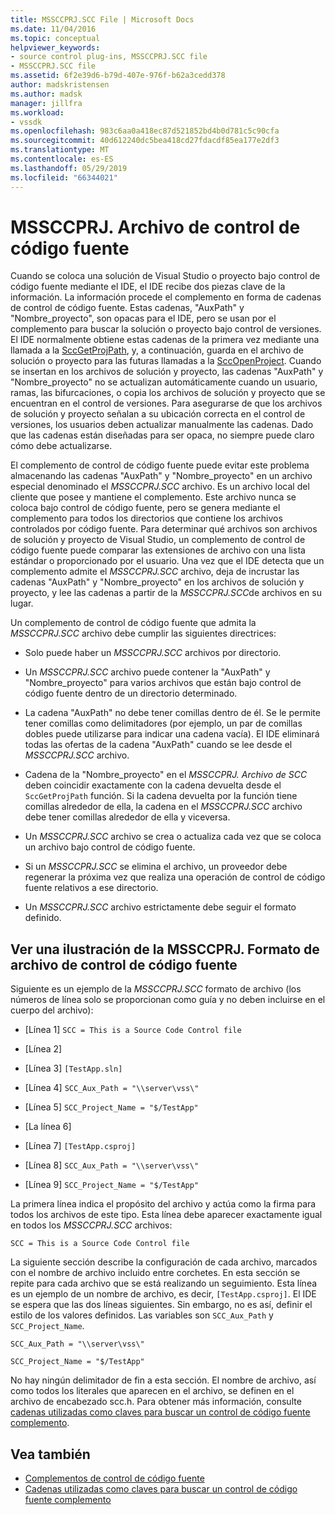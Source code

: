 ```yaml
---
title: MSSCCPRJ.SCC File | Microsoft Docs
ms.date: 11/04/2016
ms.topic: conceptual
helpviewer_keywords:
- source control plug-ins, MSSCCPRJ.SCC file
- MSSCCPRJ.SCC file
ms.assetid: 6f2e39d6-b79d-407e-976f-b62a3cedd378
author: madskristensen
ms.author: madsk
manager: jillfra
ms.workload:
- vssdk
ms.openlocfilehash: 983c6aa0a418ec87d521852bd4b0d781c5c90cfa
ms.sourcegitcommit: 40d612240dc5bea418cd27fdacdf85ea177e2df3
ms.translationtype: MT
ms.contentlocale: es-ES
ms.lasthandoff: 05/29/2019
ms.locfileid: "66344021"
---
```

# <a name="mssccprjscc-file"></a>MSSCCPRJ. Archivo de control de código fuente
Cuando se coloca una solución de Visual Studio o proyecto bajo control de código fuente mediante el IDE, el IDE recibe dos piezas clave de la información. La información procede el complemento en forma de cadenas de control de código fuente. Estas cadenas, "AuxPath" y "Nombre_proyecto", son opacas para el IDE, pero se usan por el complemento para buscar la solución o proyecto bajo control de versiones. El IDE normalmente obtiene estas cadenas de la primera vez mediante una llamada a la [SccGetProjPath](../extensibility/sccgetprojpath-function.md), y, a continuación, guarda en el archivo de solución o proyecto para las futuras llamadas a la [SccOpenProject](../extensibility/sccopenproject-function.md). Cuando se insertan en los archivos de solución y proyecto, las cadenas "AuxPath" y "Nombre_proyecto" no se actualizan automáticamente cuando un usuario, ramas, las bifurcaciones, o copia los archivos de solución y proyecto que se encuentran en el control de versiones. Para asegurarse de que los archivos de solución y proyecto señalan a su ubicación correcta en el control de versiones, los usuarios deben actualizar manualmente las cadenas. Dado que las cadenas están diseñadas para ser opaca, no siempre puede claro cómo debe actualizarse.

 El complemento de control de código fuente puede evitar este problema almacenando las cadenas "AuxPath" y "Nombre_proyecto" en un archivo especial denominado el *MSSCCPRJ.SCC* archivo. Es un archivo local del cliente que posee y mantiene el complemento. Este archivo nunca se coloca bajo control de código fuente, pero se genera mediante el complemento para todos los directorios que contiene los archivos controlados por código fuente. Para determinar qué archivos son archivos de solución y proyecto de Visual Studio, un complemento de control de código fuente puede comparar las extensiones de archivo con una lista estándar o proporcionado por el usuario. Una vez que el IDE detecta que un complemento admite el *MSSCCPRJ.SCC* archivo, deja de incrustar las cadenas "AuxPath" y "Nombre_proyecto" en los archivos de solución y proyecto, y lee las cadenas a partir de la *MSSCCPRJ.SCC*de archivos en su lugar.

 Un complemento de control de código fuente que admita la *MSSCCPRJ.SCC* archivo debe cumplir las siguientes directrices:

- Solo puede haber un *MSSCCPRJ.SCC* archivos por directorio.

- Un *MSSCCPRJ.SCC* archivo puede contener la "AuxPath" y "Nombre_proyecto" para varios archivos que están bajo control de código fuente dentro de un directorio determinado.

- La cadena "AuxPath" no debe tener comillas dentro de él. Se le permite tener comillas como delimitadores (por ejemplo, un par de comillas dobles puede utilizarse para indicar una cadena vacía). El IDE eliminará todas las ofertas de la cadena "AuxPath" cuando se lee desde el *MSSCCPRJ.SCC* archivo.

- Cadena de la "Nombre_proyecto" en el *MSSCCPRJ. Archivo de SCC* deben coincidir exactamente con la cadena devuelta desde el `SccGetProjPath` función. Si la cadena devuelta por la función tiene comillas alrededor de ella, la cadena en el *MSSCCPRJ.SCC* archivo debe tener comillas alrededor de ella y viceversa.

- Un *MSSCCPRJ.SCC* archivo se crea o actualiza cada vez que se coloca un archivo bajo control de código fuente.

- Si un *MSSCCPRJ.SCC* se elimina el archivo, un proveedor debe regenerar la próxima vez que realiza una operación de control de código fuente relativos a ese directorio.

- Un *MSSCCPRJ.SCC* archivo estrictamente debe seguir el formato definido.

## <a name="an-illustration-of-the-mssccprjscc-file-format"></a>Ver una ilustración de la MSSCCPRJ. Formato de archivo de control de código fuente
 Siguiente es un ejemplo de la *MSSCCPRJ.SCC* formato de archivo (los números de línea solo se proporcionan como guía y no deben incluirse en el cuerpo del archivo):

- [Línea 1] `SCC = This is a Source Code Control file`

- [Línea 2]

- [Línea 3] `[TestApp.sln]`

- [Línea 4] `SCC_Aux_Path = "\\server\vss\"`

- [Línea 5] `SCC_Project_Name = "$/TestApp"`

- [La línea 6]

- [Línea 7] `[TestApp.csproj]`

- [Línea 8] `SCC_Aux_Path = "\\server\vss\"`

- [Línea 9] `SCC_Project_Name = "$/TestApp"`

 La primera línea indica el propósito del archivo y actúa como la firma para todos los archivos de este tipo. Esta línea debe aparecer exactamente igual en todos los *MSSCCPRJ.SCC* archivos:

 `SCC = This is a Source Code Control file`

 La siguiente sección describe la configuración de cada archivo, marcados con el nombre de archivo incluido entre corchetes. En esta sección se repite para cada archivo que se está realizando un seguimiento. Esta línea es un ejemplo de un nombre de archivo, es decir, `[TestApp.csproj]`. El IDE se espera que las dos líneas siguientes. Sin embargo, no es así, definir el estilo de los valores definidos. Las variables son `SCC_Aux_Path` y `SCC_Project_Name`.

 `SCC_Aux_Path = "\\server\vss\"`

 `SCC_Project_Name = "$/TestApp"`

 No hay ningún delimitador de fin a esta sección. El nombre de archivo, así como todos los literales que aparecen en el archivo, se definen en el archivo de encabezado scc.h. Para obtener más información, consulte [cadenas utilizadas como claves para buscar un control de código fuente complemento](../extensibility/strings-used-as-keys-for-finding-a-source-control-plug-in.md).

## <a name="see-also"></a>Vea también
- [Complementos de control de código fuente](../extensibility/source-control-plug-ins.md)
- [Cadenas utilizadas como claves para buscar un control de código fuente complemento](../extensibility/strings-used-as-keys-for-finding-a-source-control-plug-in.md)